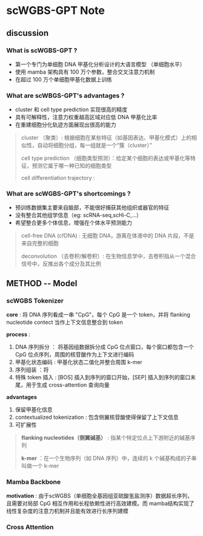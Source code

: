 # scWGBS-GPT Note
## 

##

## discussion
### What is scWGBS-GPT ?
- 第一个专门为单细胞 DNA 甲基化分析设计的大语言模型 （单细胞水平）
- 使用 mamba 架构具有 100 万个参数，整合交叉注意力机制 
- 在超过 100 万个单细胞甲基化数据上训练

 
### What are scWBGS-GPT's advantages ?
- cluster 和 cell type prediction 实现很高的精度
- 具有可解释性，注意力权重越高区域对应低 DNA 甲基化比率
- 在重建细胞分化轨迹方面展现出很高的能力

> cluster （聚类）: 根据细胞在某些特征（如基因表达、甲基化模式）上的相似性，自动将细胞分组，每一组就是一个“簇（cluster）” 
>
> cell type prediction （细胞类型预测）：给定某个细胞的表达或甲基化等特征，预测它属于哪一种已知的细胞类型
>
> cell differentiation trajectory :
>

### What are scWGBS-GPT's shortcomings ?
- 预训练数据集主要来自脑部，不能很好捕获其他组织或器官的特征
- 没有整合其他组学信息（eg: scRNA-seq,scHi-C,...）
- 希望整合更多个体信息，增强在个体水平预测能力
  
> cell-free DNA (cfDNA) : 无细胞 DNA，游离在体液中的 DNA 片段，不是来自完整的细胞 
>
> deconvolution （去卷积/解卷积）: 在生物信息学中，去卷积指从一个混合信号中，反推出各个成分及其比例
>

## METHOD  -- Model

### scWGBS Tokenizer
**core** : 将 DNA 序列看成一串 "CpG"，每个 CpG 是一个 token，并将 flanking nucleotide contect 当作上下文信息整合到 token

**process** :
1. DNA 序列拆分 ： 将基因组数据拆分成 CpG 位点窗口，每个窗口都包含一个 CpG 位点序列，周围的核苷酸作为上下文进行编码
2. 甲基化状态编码 : 甲基化状态二值化并整合周围 k-mer 
3. 序列组装 ：将
4. 特殊 token 插入 : \[BOS\] 插入到序列的窗口开始，\[SEP\] 插入到序列的窗口末尾，用于生成 cross-attention 查询向量

**advantages**
1. 保留甲基化信息
2. contextualized tokenization : 包含侧翼核苷酸使得保留了上下文信息
3. 可扩展性

> **flanking nucleotides（侧翼碱基）** : 指某个特定位点上下游附近的碱基序列
> 
> **k-mer** ：在一个生物序列（如 DNA 序列）中，连续的 k 个碱基构成的子串叫做一个 k-mer
>

### Mamba Backbone

**motivation** : 由于scWGBS（单细胞全基因组亚硫酸氢盐测序）数据超长序列，且需要对局部 CpG 相互作用和长程依赖性进行高效建模。而 mamba结构实现了线性复杂度的注意力机制并且能有效进行长序列建模 <br>








### Cross Attention










